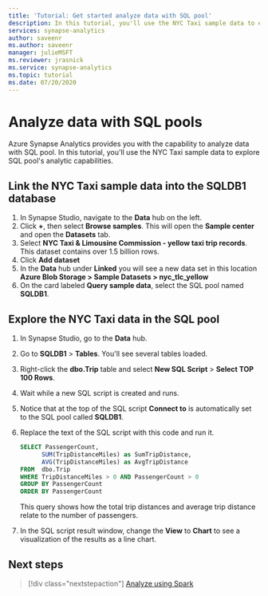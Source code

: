 ```yaml
---
title: 'Tutorial: Get started analyze data with SQL pool' 
description: In this tutorial, you'll use the NYC Taxi sample data to explore SQL pool's analytic capabilities.
services: synapse-analytics
author: saveenr
ms.author: saveenr
manager: julieMSFT
ms.reviewer: jrasnick
ms.service: synapse-analytics
ms.topic: tutorial
ms.date: 07/20/2020 
---
```


# Analyze data with SQL pools

Azure Synapse Analytics provides you with the capability to analyze data with SQL pool. In this tutorial, you'll use the NYC Taxi sample data to explore SQL pool's analytic capabilities.

## Link the NYC Taxi sample data into the SQLDB1 database

1. In Synapse Studio, navigate to the **Data** hub on the left.
1. Click **+**, then select **Browse samples**. This will open the **Sample center** and open the **Datasets** tab.
1. Select **NYC Taxi & Limousine Commission - yellow taxi trip records**. This dataset contains over 1.5 billion rows.
1. Click **Add dataset**
1. In the **Data** hub under **Linked** you will see a new data set in this location **Azure Blob Storage > Sample Datasets > nyc_tlc_yellow**   
1. On the card labeled **Query sample data**, select the SQL pool named **SQLDB1**.


## Explore the NYC Taxi data in the SQL pool

1. In Synapse Studio, go to the **Data** hub.
1. Go to **SQLDB1** > **Tables**. You'll see several tables loaded.
1. Right-click the **dbo.Trip** table and select **New SQL Script** > **Select TOP 100 Rows**.
1. Wait while a new SQL script is created and runs.
1. Notice that at the top of the SQL script **Connect to** is automatically set to the SQL pool called **SQLDB1**.
1. Replace the text of the SQL script with this code and run it.

    ```sql
    SELECT PassengerCount,
          SUM(TripDistanceMiles) as SumTripDistance,
          AVG(TripDistanceMiles) as AvgTripDistance
    FROM  dbo.Trip
    WHERE TripDistanceMiles > 0 AND PassengerCount > 0
    GROUP BY PassengerCount
    ORDER BY PassengerCount
    ```

    This query shows how the total trip distances and average trip distance relate to the number of passengers.
1. In the SQL script result window, change the **View** to **Chart** to see a visualization of the results as a line chart.



## Next steps

> [!div class="nextstepaction"]
> [Analyze using Spark](get-started-analyze-spark.md)

